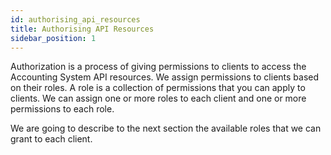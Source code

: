 ```yaml
---
id: authorising_api_resources
title: Authorising API Resources
sidebar_position: 1
---
```


Authorization is a process of giving permissions to clients to access
the Accounting System API resources. We assign permissions to clients
based on their roles.
A role is a collection of permissions that you can apply to clients.
We can assign one or more roles to each client and one or more permissions
to each role.

We are going to describe to the next section the available roles that we
can grant to each client.

